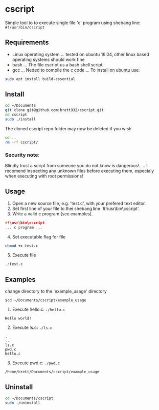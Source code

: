 # cscript
Simple tool to to execute single file 'c' program using shebang line: `#!/usr/bin/cscript`
## Requirements
* Linux operating system 
... tested on ubuntu 16.04, other linux based operating systems should work fine
* bash
... The file cscript us a bash shell script.
* gcc
... Neded to compile the c code
... To install on ubuntu use:
```bash
sudo apt install build-essential
```
## Install
```bash
cd ~/Documents
git clone git@github.com:brett932/cscript.git
cd cscript
sudo ./install
```
The cloned cscript repo folder may now be deleted if you wish
```bash
cd ..
rm -rf cscript/
```
### Security note:
Blindly trust a script from someone you do not know is dangerous!.
... I recomend inspecting any unknown files before executing them, especialy when executing with root permissions!
## Usage
1. Open a new source file, e.g. 'test.c', with your prefered text editor.
2. Set first line of your file to thei shebang line '#!\usr\bin\cscript'.
3. Write a valid c program (see examples).
```c
#!\usr\bin\cscript
... c program ...
```
4. Set executable flag for file
```bash
chmod +x test.c
```
5. Execute file
```c
./test.c
```
## Examples
change directory to the 'example\_usage' directory
```shell
$cd ~/Documents/cscript/example_usage
```
1. Execute hello.c: `./hello.c`
```
Hello world!
```
2. Execute ls.c: `./ls.c`
```
.
..
ls.c
pwd.c
hello.c
```
3. Execute pwd.c: `./pwd.c`
```
/home/brett/Documents/cscript/example_usage
```
## Uninstall
```bash
cd ~/Documents/cscript
sudo ./uninstall
```
